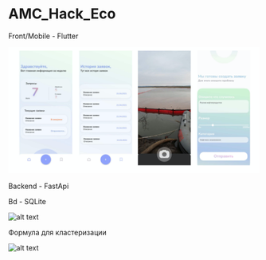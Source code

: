 # AMC_Hack_Eco

Front/Mobile - Flutter

![alt text](ui.png "UI")

Backend - FastApi

Bd - SQLite

![alt text](bd.png "DB")

Формула для кластеризации

![alt text](claster.png "DB")
